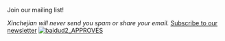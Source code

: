 Join our mailing list!

_Xinchejian will never send you spam or share your email._ [Subscribe to our newsletter](http://eepurl.com/oiiqn) [![baidud2_APPROVES](http://xinchejian.com/wp-content/uploads/2013/07/baidud2_APPROVES-263x400.png)](http://139.162.84.35/wp-content/uploads/2013/07/baidud2%5FAPPROVES.png)